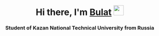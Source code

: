 <h1 align="center">Hi there, I'm <a href="https://t.me/Xaberoff" target="_blank">Bulat</a> 
<img src="https://github.com/blackcater/blackcater/raw/main/images/Hi.gif" height="32"/></h1>
<h3 align="center">Student of Kazan National Technical University from Russia</h3>


